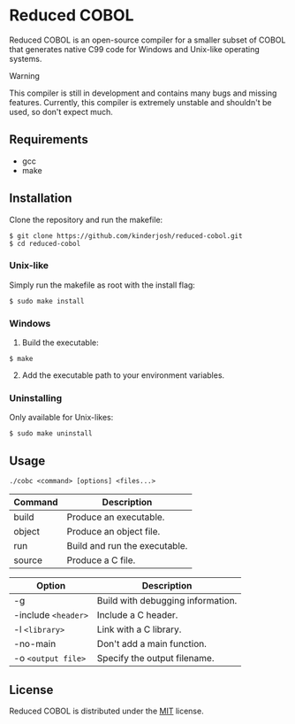 # Reduced COBOL

Reduced COBOL is an open-source compiler for a smaller subset of COBOL that generates native C99 code for Windows and Unix-like operating systems.

> [!WARNING]
> This compiler is still in development and contains many bugs and missing features. Currently, this compiler is extremely unstable and shouldn't be used, so don't expect much.

## Requirements

- gcc
- make

## Installation

Clone the repository and run the makefile:

```console
$ git clone https://github.com/kinderjosh/reduced-cobol.git
$ cd reduced-cobol
```

### Unix-like

Simply run the makefile as root with the install flag:

```console
$ sudo make install
```

### Windows

1. Build the executable:

```console
$ make
```

2. Add the executable path to your environment variables.

### Uninstalling

Only available for Unix-likes:

```console
$ sudo make uninstall
```

## Usage

```
./cobc <command> [options] <files...>
```

| Command | Description |
| --- | --- |
| build | Produce an executable. |
| object | Produce an object file. |
| run | Build and run the executable. |
| source | Produce a C file. |

| Option | Description |
| --- | --- |
| -g | Build with debugging information. |
| -include ```<header>``` | Include a C header. |
| -l ```<library>``` | Link with a C library. |
| -no-main | Don't add a main function. |
| -o ```<output file>``` | Specify the output filename. |

## License

Reduced COBOL is distributed under the [MIT](./LICENSE) license.
